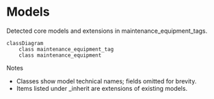 # Models

Detected core models and extensions in maintenance_equipment_tags.

```mermaid
classDiagram
    class maintenance_equipment_tag
    class maintenance_equipment
```

Notes
- Classes show model technical names; fields omitted for brevity.
- Items listed under _inherit are extensions of existing models.
